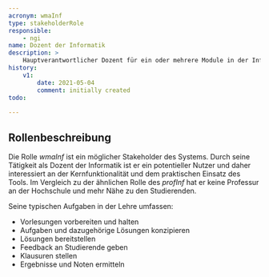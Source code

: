 ```yaml
---
acronym: wmaInf
type: stakeholderRole
responsible: 
    - ngi
name: Dozent der Informatik
description: >
    Hauptverantwortlicher Dozent für ein oder mehrere Module in der Informatik
history:
    v1:
        date: 2021-05-04
        comment: initially created
todo: 
                    
---
```


<!-- Rolle ist sehr dicht an profInf, durch die deutlich größere Nähe zu den Studierenden aber davon zu unterscheiden -->

## Rollenbeschreibung

Die Rolle _wmaInf_ ist ein möglicher Stakeholder des Systems. Durch seine Tätigkeit als Dozent der Informatik ist er ein potentieller Nutzer und daher interessiert an der Kernfunktionalität und dem praktischen Einsatz des Tools. Im Vergleich zu der ähnlichen Rolle des _profInf_ hat er keine Professur an der Hochschule und mehr Nähe zu den Studierenden.

Seine typischen Aufgaben in der Lehre umfassen:
* Vorlesungen vorbereiten und halten
* Aufgaben und dazugehörige Lösungen konzipieren
* Lösungen bereitstellen
* Feedback an Studierende geben
* Klausuren stellen
* Ergebnisse und Noten ermitteln
